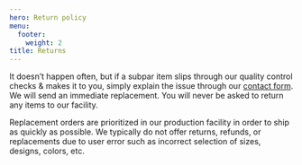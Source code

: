 ```yaml
---
hero: Return policy
menu:
  footer:
    weight: 2
title: Returns
---
```


It doesn’t happen often, but if a subpar item slips through our quality control checks & makes it to you, simply explain the issue through our [contact form](/contact/). We will send an immediate replacement. You will never be asked to return any items to our facility.

Replacement orders are prioritized in our production facility in order to ship as quickly as possible. We typically do not offer returns, refunds, or replacements due to user error such as incorrect selection of sizes, designs, colors, etc.